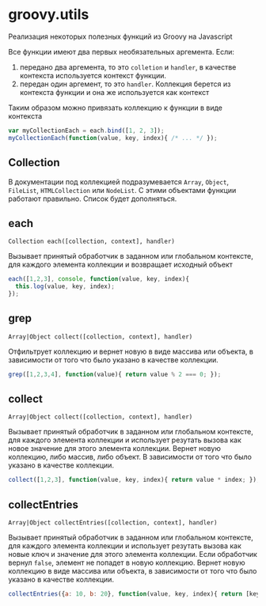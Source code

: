 # groovy.utils
Реализация некоторых полезных функций из Groovy на Javascript

Все функции имеют два первых необязательных аргемента.
Если:

1. передано два аргемента, то это `colletion` и `handler`, в качестве контекста используется контекст функции.
2. передан один аргемент, то это `handler`. Коллекция берется из контекста функции и она же используется как контекст

Таким образом можно привязать коллекцию к функции в виде контекста
```javascript
var myCollectionEach = each.bind([1, 2, 3]);
myCollectionEach(function(value, key, index){ /* ... */ });
```

## Collection
В документации под коллекцией подразумевается `Array`, `Object`, `FileList`, `HTMLCollection` или `NodeList`. С этими объектами функции работают правильно. Список будет дополняться.

## each
`Collection each([collection, context], handler)`

Вызывает принятый обработчик в заданном или глобальном контексте, для каждого элемента коллекции и возвращает исходный объект

```javascript
each([1,2,3], console, function(value, key, index){
  this.log(value, key, index);
});
```

## grep
`Array|Object collect([collection, context], handler)`

Отфильтрует коллекцию и вернет новую в виде массива или объекта, в зависимости от того что было указано в качестве коллекции.

```javascript
grep([1,2,3,4], function(value){ return value % 2 === 0; });
```

## collect
`Array|Object collect([collection, context], handler)`

Вызывает принятый обработчик в заданном или глобальном контексте, для каждого элемента коллекции и использует резутать вызова как новое значение для этого элемента коллекции. Вернет новую коллекцию, либо массив, либо объект. В зависимости от того что было указано в качестве коллекции.

```javascript
collect([1,2,3], function(value, key, index){ return value * index; }); // [0, 2, 6]
```

## collectEntries
`Array|Object collectEntries([collection, context], handler)`

Вызывает принятый обработчик в заданном или глобальном контексте, для каждого элемента коллекции и использует резутать вызова как новые ключ и значение для этого элемента коллекции. Если обработчик вернул `false`, элемент не попадет в новую коллекцию. Вернет новую коллекцию в виде массива или объекта, в зависимости от того что было указано в качестве коллекции.

```javascript
collectEntries({a: 10, b: 20}, function(value, key, index){ return [key.toUpperCase(), value * 10]; }); // {A: 100, B: 200}
```
